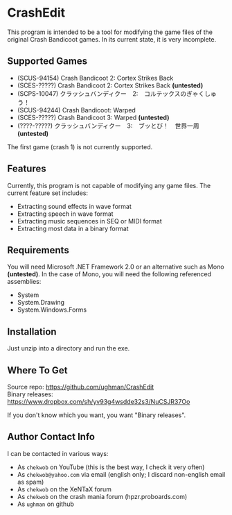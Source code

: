 # CrashEdit #
This program is intended to be a tool for modifying the game files of the original Crash Bandicoot games. In its current state, it is very incomplete.

## Supported Games ##
* (SCUS-94154) Crash Bandicoot 2: Cortex Strikes Back
* (SCES-?????) Crash Bandicoot 2: Cortex Strikes Back __(untested)__
* (SCPS-10047) クラッシュバンディクー　2:　コルテックスのぎゃくしゅう！
* (SCUS-94244) Crash Bandicoot: Warped
* (SCES-?????) Crash Bandicoot 3: Warped __(untested)__
* (????-?????) クラッシュバンディクー　3:　ブッとび！　世界一周 __(untested)__

The first game (crash 1) is not currently supported.

## Features ##
Currently, this program is not capable of modifying any game files. The current feature set includes:

* Extracting sound effects in wave format
* Extracting speech in wave format
* Extracting music sequences in SEQ or MIDI format
* Extracting most data in a binary format

## Requirements ##
You will need Microsoft .NET Framework 2.0 or an alternative such as Mono __(untested)__. In the case of Mono, you will need the following referenced assemblies:

* System
* System.Drawing
* System.Windows.Forms

## Installation ##
Just unzip into a directory and run the exe.

## Where To Get ##
Source repo: https://github.com/ughman/CrashEdit  
Binary releases: https://www.dropbox.com/sh/yv93g4wsdde32s3/NuCSJR37Oo

If you don't know which you want, you want "Binary releases".

## Author Contact Info ##
I can be contacted in various ways:

* As `chekwob` on YouTube (this is the best way, I check it very often)
* As `chekwob@yahoo.com` via email (english only; I discard non-english email as spam)
* As `chekwob` on the XeNTaX forum
* As `chekwob` on the crash mania forum (hpzr.proboards.com)
* As `ughman` on github
